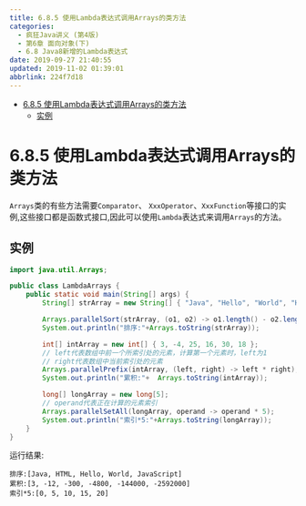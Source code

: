 ```yaml
---
title: 6.8.5 使用Lambda表达式调用Arrays的类方法
categories: 
  - 疯狂Java讲义 (第4版)
  - 第6章 面向对象(下)
  - 6.8 Java8新增的Lambda表达式
date: 2019-09-27 21:40:55
updated: 2019-11-02 01:39:01
abbrlink: 224f7d18
---
```

- [6.8.5 使用Lambda表达式调用Arrays的类方法](/ReadingNotes/224f7d18/#6-8-5-使用Lambda表达式调用Arrays的类方法)
    - [实例](/ReadingNotes/224f7d18/#实例)

<!--more-->
<script src="https://cdn.bootcss.com/jquery/3.4.0/jquery.slim.min.js"></script>
<script>$(document).ready(function () {$(".post-body > ul:nth-child(1)").hide();});</script>

<!--end-->
<!--SSTStart-->
# 6.8.5 使用Lambda表达式调用Arrays的类方法 #
`Arrays`类的有些方法需要`Comparator`、 `XxxOperator`、`XxxFunction`等接口的实例,这些接口都是函数式接口,因此可以使用`Lambda`表达式来调用`Arrays`的方法。
<!--SSTStop-->
## 实例 ##
```java
import java.util.Arrays;

public class LambdaArrays {
	public static void main(String[] args) {
		String[] strArray = new String[] { "Java", "Hello", "World", "HTML", "JavaScript" };

		Arrays.parallelSort(strArray, (o1, o2) -> o1.length() - o2.length());
		System.out.println("排序:"+Arrays.toString(strArray));

		int[] intArray = new int[] { 3, -4, 25, 16, 30, 18 };
		// left代表数组中前一个所索引处的元素，计算第一个元素时，left为1
		// right代表数组中当前索引处的元素
		Arrays.parallelPrefix(intArray, (left, right) -> left * right);
		System.out.println("累积:"+  Arrays.toString(intArray));

		long[] longArray = new long[5];
		// operand代表正在计算的元素索引
		Arrays.parallelSetAll(longArray, operand -> operand * 5);
		System.out.println("索引*5:"+Arrays.toString(longArray));
	}
}
```
运行结果:
```
排序:[Java, HTML, Hello, World, JavaScript]
累积:[3, -12, -300, -4800, -144000, -2592000]
索引*5:[0, 5, 10, 15, 20]
```

